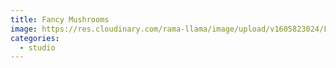 ```yaml
---
title: Fancy Mushrooms
image: https://res.cloudinary.com/rama-llama/image/upload/v1605823024/Fancy_Mushrooms_lziauh.jpg
categories:
  - studio
---
```

